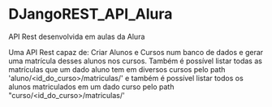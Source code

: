 # DJangoREST_API_Alura
API Rest desenvolvida em aulas da Alura

Uma API Rest capaz de:
 Criar Alunos e Cursos num banco de dados e gerar uma matrícula desses alunos nos cursos. 
 Também é possível listar todas as matrículas que um dado aluno tem em diversos cursos pelo path 'aluno/<id_do_curso>/matriculas/' e também é possível listar todos os alunos matriculados em um dado curso pelo path "curso/<id_do_curso>/matriculas/'
